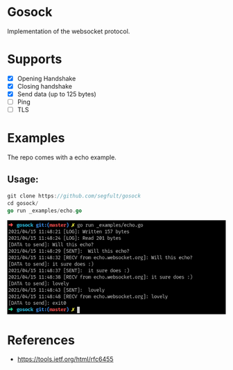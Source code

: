 
# Gosock

Implementation of the websocket protocol.

# Supports
- [x] Opening Handshake
- [x] Closing handshake
- [x] Send data (up to 125 bytes)
- [ ] Ping
- [ ] TLS 

# Examples

The repo comes with a echo example.

## Usage:

```go
git clone https://github.com/segfult/gosock
cd gosock/
go run _examples/echo.go
```

![echo](echo.png "Simple echo client")

# References
- https://tools.ietf.org/html/rfc6455
